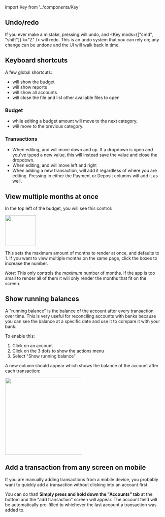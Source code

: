 import Key from '../components/Key'

## Undo/redo

If you ever make a mistake, pressing <Key mod="cmd" k="Z" /> will undo, and <Key mods={["cmd", "shift"]} k="Z" /> will redo. This is an undo system that you can rely on; any change can be undone and the UI will walk back in time.

## Keyboard shortcuts

A few global shortcuts:

* <Key mod="cmd" k="1" /> will show the budget
* <Key mod="cmd" k="2" /> will show reports
* <Key mod="cmd" k="3" /> will show all accounts
* <Key mod="cmd" k="o" /> will close the file and list other available files to open

### Budget

* <Key k="Enter" /> while editing a budget amount will move to the next category.
* <Key mod="shift" k="Enter" /> will move to the previous category.

### Transactions

* When editing, <Key k="Enter" /> and <Key mod="shift" k="Enter" /> will move down and up. If a dropdown is open and you've typed a new value, this will instead save the value and close the dropdown.
* When editing, <Key k="Tab" /> and <Key mod="shift" k="Tab" /> will move left and right
* When adding a new transaction, <Key mod="cmd" k="Enter" /> will add it regardless of where you are editing. Pressing <Key k="Enter" /> in either the Payment or Deposit columns will add it as well.


## View multiple months at once

In the top left of the budget, you will see this control:

<img src="/images/months-selector.png" width="100" />

This sets the maximum amount of months to render at once, and defaults to 1. If you want to view multiple months on the same page, click the boxes to increase the number.

*Note:* This only controls the *maximum* number of months. If the app is too small to render all of them it will only render the months that fit on the screen.

## Show running balances

A "running balance" is the balance of the account after every transaction over time. This is very useful for reconciling accounts with banks because you can see the balance at a specific date and use it to compare it with your bank.

To enable this:

1. Click on an account
2. Click on the 3 dots to show the actions menu
3. Select "Show running balance"

A new column should appear which shows the balance of the account after each transaction:

<img src="/images/running-balance.png" width="250" />


## Add a transaction from any screen on mobile

If you are manually adding transactions from a mobile device, you probably want to quickly add a transaction without clicking into an account first.

You can do that! **Simply press and hold down the "Accounts" tab** at the bottom and the "add transaction" screen will appear. The account field will be automatically pre-filled to whichever the last account a transaction was added to.